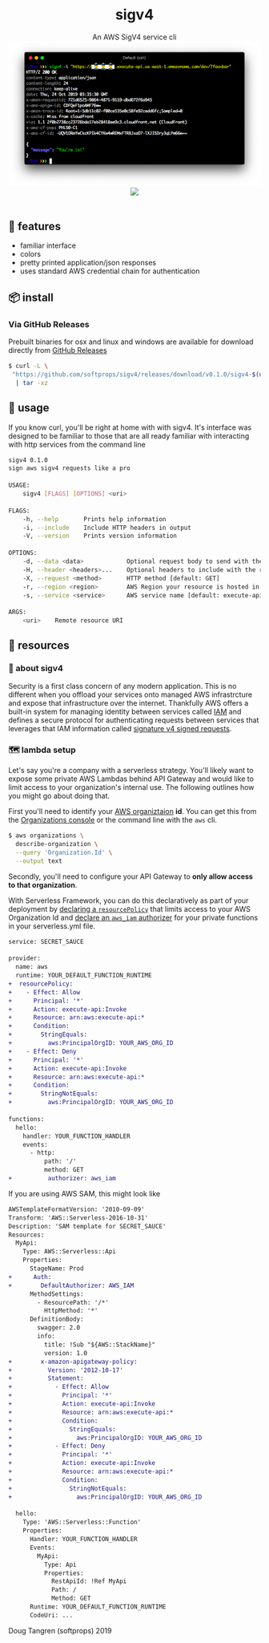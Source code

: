 <h1 align="center">
  sigv4
</h1>

<div align="center">
   An AWS SigV4 service cli
</div>

<div align="center">
  <img src="demo.png"/>
</div>

<div align="center">
  <a href="https://github.com/softprops/sigv4/actions">
    <img src="https://github.com/softprops/sigv4/workflows/Main/badge.svg"/>
  </a>
</div>

<br/>

## 🍬 features

* familiar interface
* colors
* pretty printed application/json responses
* uses standard AWS credential chain for authentication

## 📦 install

### Via GitHub Releases

Prebuilt binaries for osx and linux and windows are available for download directly from [GitHub Releases](https://github.com/softprops/sigv4/releases)

```sh
$ curl -L \
 "https://github.com/softprops/sigv4/releases/download/v0.1.0/sigv4-$(uname -s)-$(uname -m).tar.gz" \
  | tar -xz
```

## 🤸 usage

If you know curl, you'll be right at home with with sigv4. It's interface was designed to be familiar to those that are
all ready familiar with interacting with http services from the command line

```sh
sigv4 0.1.0
sign aws sigv4 requests like a pro

USAGE:
    sigv4 [FLAGS] [OPTIONS] <uri>

FLAGS:
    -h, --help       Prints help information
    -i, --include    Include HTTP headers in output
    -V, --version    Prints version information

OPTIONS:
    -d, --data <data>            Optional request body to send with the request
    -H, --header <headers>...    Optional headers to include with the request
    -X, --request <method>       HTTP method [default: GET]
    -r, --region <region>        AWS Region your resource is hosted in [default: us-east-1]
    -s, --service <service>      AWS service name [default: execute-api]

ARGS:
    <uri>    Remote resource URI
```

## 📓 resources

### 📝 about sigv4

Security is a first class concern of any modern application. This is no different when you offload your services onto managed AWS infrastrcture and expose that infrastructure over the internet. Thankfully AWS offers a built-in system for managing identity between services called [IAM](https://aws.amazon.com/iam/) and defines a secure protocol for authenticating requests between services that leverages that IAM information called [signature v4 signed requests](https://docs.aws.amazon.com/general/latest/gr/signature-version-4.html).

### 🗺️ lambda setup

Let's say you're a company with a serverless strategy. You'll likely want to expose some private AWS Lambdas behind API Gateway and would like to limit access to your organization's internal use. The following outlines how you might go about doing that.

First you'll need to identify your [AWS organiztaion](https://aws.amazon.com/organizations/) **id**. You can get this from the [Organizations console](https://console.aws.amazon.com/organizations/home) or the command line with the `aws` cli.

```sh
$ aws organizations \
  describe-organization \
  --query 'Organization.Id' \
  --output text
```

Secondly, you'll need to configure your API Gateway to **only allow access to that organization**.

With Serverless Framework, you can do this declaratively as part of your deployment by [declaring a `resourcePolicy`](https://serverless.com/framework/docs/providers/aws/events/apigateway/#http-endpoints-with-aws_iam-authorizers) that limits access to your AWS Organization Id and [declare an `aws_iam` authorizer](https://serverless.com/framework/docs/providers/aws/events/apigateway/#http-endpoints-with-aws_iam-authorizers) for your private functions in your serverless.yml file.

```diff
service: SECRET_SAUCE

provider:
  name: aws
  runtime: YOUR_DEFAULT_FUNCTION_RUNTIME
+  resourcePolicy:
+    - Effect: Allow
+      Principal: '*'
+      Action: execute-api:Invoke
+      Resource: arn:aws:execute-api:*
+      Condition:
+        StringEquals:
+          aws:PrincipalOrgID: YOUR_AWS_ORG_ID
+    - Effect: Deny
+      Principal: '*'
+      Action: execute-api:Invoke
+      Resource: arn:aws:execute-api:*
+      Condition:
+        StringNotEquals:
+          aws:PrincipalOrgID: YOUR_AWS_ORG_ID

functions:
  hello:
    handler: YOUR_FUNCTION_HANDLER
    events:
      - http:
          path: '/'
          method: GET
+          authorizer: aws_iam
```

If you are using AWS SAM, this might look like

```diff
AWSTemplateFormatVersion: '2010-09-09'
Transform: 'AWS::Serverless-2016-10-31'
Description: 'SAM template for SECRET_SAUCE'
Resources:
  MyApi:
    Type: AWS::Serverless::Api
    Properties:
      StageName: Prod
+      Auth:
+        DefaultAuthorizer: AWS_IAM
      MethodSettings:
        - ResourcePath: '/*'
          HttpMethod: '*'
      DefinitionBody:
        swagger: 2.0
        info:
          title: !Sub "${AWS::StackName}"
          version: 1.0
+        x-amazon-apigateway-policy:
+          Version: '2012-10-17'
+          Statement:
+            - Effect: Allow
+              Principal: '*'
+              Action: execute-api:Invoke
+              Resource: arn:aws:execute-api:*
+              Condition:
+                StringEquals:
+                  aws:PrincipalOrgID: YOUR_AWS_ORG_ID
+            - Effect: Deny
+              Principal: '*'
+              Action: execute-api:Invoke
+              Resource: arn:aws:execute-api:*
+              Condition:
+                StringNotEquals:
+                  aws:PrincipalOrgID: YOUR_AWS_ORG_ID

  hello:
    Type: 'AWS::Serverless::Function'
    Properties:
      Handler: YOUR_FUNCTION_HANDLER
      Events:
        MyApi:
          Type: Api
          Properties:
            RestApiId: !Ref MyApi
            Path: /
            Method: GET
      Runtime: YOUR_DEFAULT_FUNCTION_RUNTIME
      CodeUri: ...
```

Doug Tangren (softprops) 2019